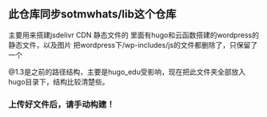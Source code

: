 ## 此仓库同步sotmwhats/lib这个仓库

主要用来搭建jsdelivr CDN 静态文件的
里面有hugo和云函数搭建的wordpress的静态文件，以及图片
把wordpress下/wp-includes/js的文件都删除了，只保留了一个

@1.3是之前的路径结构，主要是hugo_edu受影响，现在把此文件夹全部放入hugo目录下，结构比较清楚些。

### 上传好文件后，请手动构建！